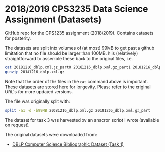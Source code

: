 # 2018/2019 CPS3235 Data Science Assignment (Datasets)

GitHub repo for the CPS3235 assignment (2018/2019).  Contains datasets for posterity.

The datasets are split into volumes of (at most) 99MB to get past a github limitation that no file should be larger than 100MB.  It is (relatively) straightforward to assemble these back to the original files, i.e.

```bash
cat 20181216_dblp.xml.gz_part0 20181216_dblp.xml.gz_part1 20181216_dblp.xml.gz_part2 20181216_dblp.xml.gz_part3 20181216_dblp.xml.gz_part4 > 20181216_dblp.xml.gz
gunzip 20181216_dblp.xml.gz
```

Note that the order of the files in the `cat` command above is important.  These datasets are stored here for longevity.  Please refer to the original URL's for more updated versions.


The file was originally split with:

```bash
split -a1 -d -b99MB 20181216_dblp.xml.gz 20181216_dblp.xml.gz_part
```

The dataset for task 3 was harvested by an anacron script I wrote (available on request).

The original datasets were downloaded from:
- [DBLP Computer Science Bibliographic Dataset (Task 1)](https://dblp.uni-trier.de/xml/)

